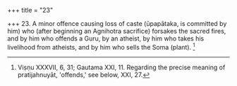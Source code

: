 +++
title = "23"

+++
23. A minor offence causing loss of caste (ūpapātaka, is committed by him) who (after beginning an Agnihotra sacrifice) forsakes the sacred fires, and by him who offends a Guru, by an atheist, by him who takes his livelihood from atheists, and by him who sells the Soma (plant). [^17] 


[^17]:  Viṣṇu XXXVII, 6, 31; Gautama XXI, 11. Regarding the precise meaning of pratijahnuyāt, 'offends,' see below, XXI, 27.
